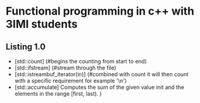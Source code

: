# Functional programming in c++ with 3IMI students

## Listing 1.0
* [std::count] (#begins the counting from start to end) 
* [std::ifstream] (#stream through the file)
* [std::istreambuf_iterator(in)] (#combined with count it will then count with a specific requirement for example '\n')
* [std::accumulate] Computes the sum of the given value init and the elements in the range [first, last). )
